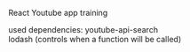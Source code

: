 React Youtube app training

used dependencies:
youtube-api-search  
lodash (controls when a function will be called)



